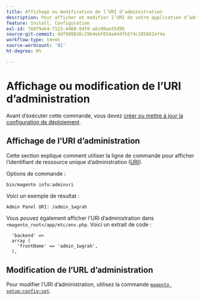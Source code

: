 ```yaml
---
title: Affichage ou modification de l’URI d’administration
description: Pour afficher et modifier l’URI de votre application d’administration Adobe Commerce, procédez comme suit.
feature: Install, Configuration
exl-id: 768f9ab4-7123-4460-9df8-a6c98ae55d95
source-git-commit: ddf988826c29b4ebf054a4d4fb5f4c285662ef4e
workflow-type: tm+mt
source-wordcount: '91'
ht-degree: 0%

---
```


# Affichage ou modification de l’URI d’administration

Avant d’exécuter cette commande, vous devez [créer ou mettre à jour la configuration de déploiement](deployment.md).

## Affichage de l’URI d’administration

Cette section explique comment utiliser la ligne de commande pour afficher l’identifiant de ressource unique d’administration ([URI](https://www.w3.org/Protocols/rfc2616/rfc2616-sec3.html#sec3.2)).

Options de commande :

```bash
bin/magento info:adminuri
```

Voici un exemple de résultat :

```terminal
Admin Panel URI: /admin_1wgrah
```

Vous pouvez également afficher l’URI d’administration dans `<magento_root>/app/etc/env.php`. Voici un extrait de code :

```php?start_inline=1
  'backend' =>
  array (
    'frontName' => 'admin_1wgrah',
  ),
```

## Modification de l’URL d’administration

Pour modifier l’URI d’administration, utilisez la commande [`magento setup:config:set`](deployment.md).
